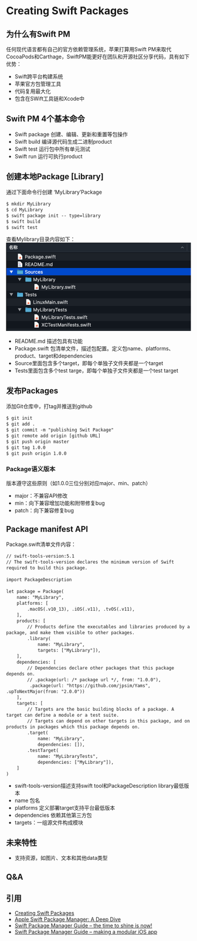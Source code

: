 # Creating Swift Packages
 

## 为什么有Swift PM
任何现代语言都有自己的官方依赖管理系统，苹果打算用Swift PM来取代CocoaPods和Carthage，SwiftPM能更好在团队和开源社区分享代码，具有如下优势：

- Swift跨平台构建系统
- 苹果官方包管理工具
- 代码复用最大化
- 包含在SWift工具链和Xcode中

## Swift PM 4个基本命令
- Swift package 创建、编辑、更新和重置等包操作
- Swift build 编译源代码生成二进制product
- Swift test 运行包中所有单元测试
- Swift run 运行可执行product


## 创建本地Package [Library]
通过下面命令行创建 ‘MyLibrary’Package

```
$ mkdir MyLibrary
$ cd MyLibrary
$ swift package init -- type=library
$ swift build
$ swift test
```
查看Mylibrary目录内容如下：![](../Image/MyLibraryFolder.png)

- README.md 描述包具有功能
- Package.swift 包清单文件，描述包配置。定义包name、platforms、product、target和dependencies
- Source里面包含多个target，即每个单独子文件夹都是一个target
- Tests里面包含多个test targe，即每个单独子文件夹都是一个test target


## 发布Packages
添加Git仓库中，打tag并推送到github

```
$ git init
$ git add .
$ git commit -m "publishing Swit Package"
$ git remote add origin [github URL]
$ git push origin master
$ git tag 1.0.0
$ git push origin 1.0.0
```

### Package语义版本
版本遵守这些原则（如1.0.0三位分别对应major、min、patch）

- major：不兼容API修改
- min：向下兼容增加功能和附带修复bug
- patch：向下兼容修复bug


## Package manifest API
Package.swift清单文件内容：

```
// swift-tools-version:5.1
// The swift-tools-version declares the minimum version of Swift required to build this package.

import PackageDescription

let package = Package(
    name: "MyLibrary",
    platforms: [
        .macOS(.v10_13), .iOS(.v11), .tvOS(.v11),
    ],
    products: [
        // Products define the executables and libraries produced by a package, and make them visible to other packages.
        .library(
            name: "MyLibrary",
            targets: ["MyLibrary"]),
    ],
    dependencies: [
        // Dependencies declare other packages that this package depends on.
        // .package(url: /* package url */, from: "1.0.0"),
         .package(url: "https://github.com/jpsim/Yams", .upToNextMajor(from: "2.0.0"))
    ],
    targets: [
        // Targets are the basic building blocks of a package. A target can define a module or a test suite.
        // Targets can depend on other targets in this package, and on products in packages which this package depends on.
        .target(
            name: "MyLibrary",
            dependencies: []),
        .testTarget(
            name: "MyLibraryTests",
            dependencies: ["MyLibrary"]),
    ]
)

```

- swift-tools-version描述支持swift tool和PackageDescription library最低版本
- name 包名
- platforms 定义部署target支持平台最低版本
- dependencies 依赖其他第三方包
- targets：一组源文件构成模块


## 未来特性
- 支持资源，如图片、文本和其他data类型


## Q&A
 

## 引用
- [Creating Swift Packages](https://developer.apple.com/videos/play/wwdc2019/410/)
- [Apple Swift Package Manager: A Deep Dive](https://medium.com/xcblog/apple-swift-package-manager-a-deep-dive-ebe6909a5284)
- [Swift Package Manager Guide – the time to shine is now!](https://tsh.io/blog/swift-package-manager-for-ios-new-features/)
- [Swift Package Manager Guide – making a modular iOS app](https://tsh.io/blog/swift-package-manager-modules-and-packages/)

 



